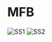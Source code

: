 # MFB
![SS1](https://user-images.githubusercontent.com/62272721/149767139-ca5f9ed0-e652-457a-850f-d86f37ece25d.png)
![SS2](https://user-images.githubusercontent.com/62272721/149767262-2c74b5d9-d618-4099-ac5d-05501586095d.png)
